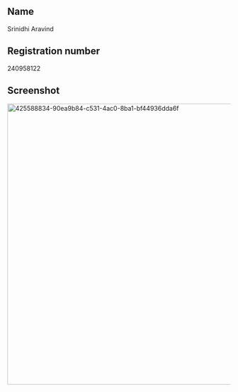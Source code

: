 ## Name
Srinidhi Aravind
## Registration number
240958122
## Screenshot

<img width="633" alt="425588834-90ea9b84-c531-4ac0-8ba1-bf44936dda6f" src="https://github.com/user-attachments/assets/a4588e05-39c1-4ea7-b7c4-ca60dbc77a3c" />
